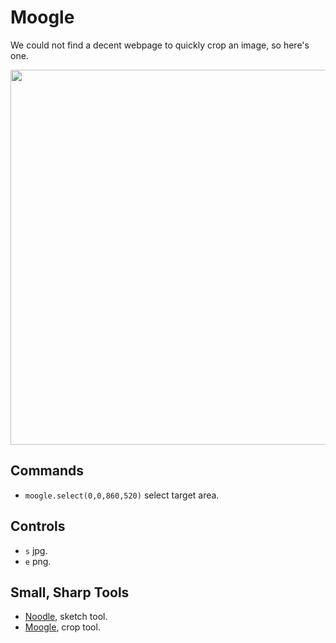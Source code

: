 # Moogle

We could not find a decent webpage to quickly crop an image, so here's one.

<img src='https://raw.githubusercontent.com/hundredrabbits/Moogle/master/PREVIEW.jpg' width="600"/>

## Commands

- `moogle.select(0,0,860,520)` select target area.

## Controls

- `s` jpg.
- `e` png.

## Small, Sharp Tools

- [Noodle](https://github.com/hundredrabbits/noodle), sketch tool.
- [Moogle](https://github.com/hundredrabbits/moogle), crop tool.